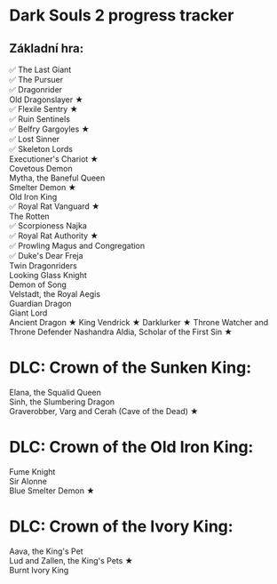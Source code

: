 # Dark Souls 2 progress tracker

## Základní hra:
✅ The Last Giant <br>
✅ The Pursuer <br>
✅ Dragonrider <br>
Old Dragonslayer ★ <br>
✅ Flexile Sentry ★<br>
✅ Ruin Sentinels<br>
✅ Belfry Gargoyles ★<br>
✅ Lost Sinner<br>
✅ Skeleton Lords<br>
Executioner's Chariot ★<br>
Covetous Demon<br>
Mytha, the Baneful Queen<br>
Smelter Demon ★<br>
Old Iron King<br>
✅ Royal Rat Vanguard ★<br>
The Rotten<br>
✅ Scorpioness Najka<br>
✅ Royal Rat Authority ★<br>
✅ Prowling Magus and Congregation<br>
✅ Duke's Dear Freja<br>
Twin Dragonriders<br>
Looking Glass Knight<br>
Demon of Song<br>
Velstadt, the Royal Aegis<br>
Guardian Dragon<br>
Giant Lord<br>
Ancient Dragon ★
King Vendrick ★
Darklurker ★
Throne Watcher and Throne Defender
Nashandra
Aldia, Scholar of the First Sin ★

# DLC: Crown of the Sunken King:
Elana, the Squalid Queen<br>
Sinh, the Slumbering Dragon<br>
Graverobber, Varg and Cerah (Cave of the Dead) ★<br>

# DLC: Crown of the Old Iron King:
Fume Knight<br>
Sir Alonne<br>
Blue Smelter Demon ★<br>

# DLC: Crown of the Ivory King:
Aava, the King's Pet<br>
Lud and Zallen, the King's Pets ★<br>
Burnt Ivory King<br>
